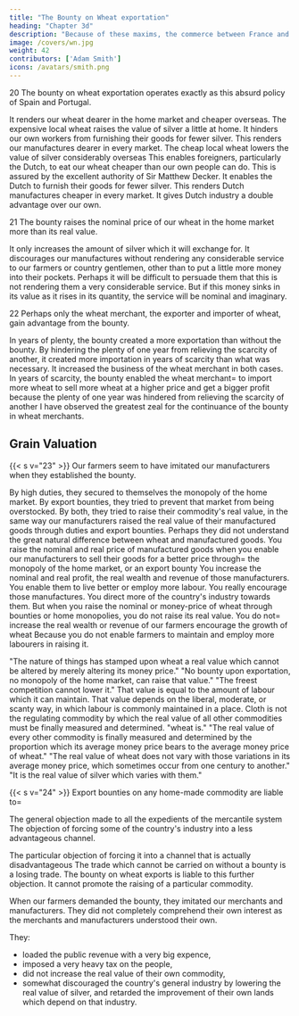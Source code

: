 ```yaml
---
title: "The Bounty on Wheat exportation"
heading: "Chapter 3d"
description: "Because of these maxims, the commerce between France and England has been subjected to so many discouragements and restraints"
image: /covers/wn.jpg
weight: 42
contributors: ['Adam Smith']
icons: /avatars/smith.png
--- 
```



20 The bounty on wheat exportation operates exactly as this absurd policy of Spain and Portugal.

It renders our wheat dearer in the home market and cheaper overseas.
    The expensive local wheat raises the value of silver a little at home.
        It hinders our own workers from furnishing their goods for fewer silver.
        This renders our manufactures dearer in every market.
    The cheap local wheat lowers the value of silver considerably overseas
        This enables foreigners, particularly the Dutch, to eat our wheat cheaper than our own people can do.
            This is assured by the excellent authority of Sir Matthew Decker.
        It enables the Dutch to furnish their goods for fewer silver.
            This renders Dutch manufactures cheaper in every market.
            It gives Dutch industry a double advantage over our own.

21 The bounty raises the nominal price of our wheat in the home market more than its real value.

It only increases the amount of silver which it will exchange for.
It discourages our manufactures without rendering any considerable service to our farmers or country gentlemen, other than to put a little more money into their pockets.
    Perhaps it will be difficult to persuade them that this is not rendering them a very considerable service.
    But if this money sinks in its value as it rises in its quantity, the service will be nominal and imaginary.

22 Perhaps only the wheat merchant, the exporter and importer of wheat, gain advantage from the bounty.

In years of plenty, the bounty created a more exportation than without the bounty.
By hindering the plenty of one year from relieving the scarcity of another, it created more importation in years of scarcity than what was necessary.
It increased the business of the wheat merchant in both cases.
In years of scarcity, the bounty enabled the wheat merchant= 
    to import more wheat
    to sell more wheat at a higher price and get a bigger profit because the plenty of one year was hindered from relieving the scarcity of another
I have observed the greatest zeal for the continuance of the bounty in wheat merchants.



## Grain Valuation

{{< s v="23" >}} Our farmers seem to have imitated our manufacturers when they established the bounty.

By high duties, they secured to themselves the monopoly of the home market.
By export bounties, they tried to prevent that market from being overstocked.
    By both, they tried to raise their commodity's real value, in the same way our manufacturers raised the real value of their manufactured goods through duties and export bounties.
Perhaps they did not understand the great natural difference between wheat and manufactured goods.
    You raise the nominal and real price of manufactured goods when you enable our manufacturers to sell their goods for a better price through= 
        the monopoly of the home market, or
        an export bounty
    You increase the nominal and real profit, the real wealth and revenue of those manufacturers.
        You enable them to live better or employ more labour.
        You really encourage those manufactures.
        You direct more of the country's industry towards them.
    But when you raise the nominal or money-price of wheat through bounties or home monopolies, you do not raise its real value.
        You do not= 
            increase the real wealth or revenue of our farmers
            encourage the growth of wheat
                Because you do not enable farmers to maintain and employ more labourers in raising it.

"The nature of things has stamped upon wheat a real value which cannot be altered by merely altering its money price."
    "No bounty upon exportation, no monopoly of the home market, can raise that value."
    "The freest competition cannot lower it."
    That value is equal to the amount of labour which it can maintain.
    That value depends on the liberal, moderate, or scanty way, in which labour is commonly maintained in a place.
Cloth is not the regulating commodity by which the real value of all other commodities must be finally measured and determined.
    "wheat is."
"The real value of every other commodity is finally measured and determined by the proportion which its average money price bears to the average money price of wheat."
    "The real value of wheat does not vary with those variations in its average money price, which sometimes occur from one century to another."
    "It is the real value of silver which varies with them."


{{< s v="24" >}} Export bounties on any home-made commodity are liable to= 

The general objection made to all the expedients of the mercantile system
    The objection of forcing some of the country's industry into a less advantageous channel.

The particular objection of forcing it into a channel that is actually disadvantageous
    The trade which cannot be carried on without a bounty is a losing trade.
    The bounty on wheat exports is liable to this further objection.
    It cannot promote the raising of a particular commodity.

When our farmers demanded the bounty, they imitated our merchants and manufacturers. They did not completely comprehend their own interest as the merchants and manufacturers understood their own.

They:
- loaded the public revenue with a very big expence,
- imposed a very heavy tax on the people,
- did not increase the real value of their own commodity,
- somewhat discouraged the country's general industry by lowering the real value of silver, and
retarded the improvement of their own lands which depend on that industry.


